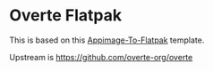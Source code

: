 # Overte Flatpak

This is based on this [Appimage-To-Flatpak](https://github.com/boredsquirrel/Appimage-To-Flatpak/tree/2c76c197e95000e2df28e5d5855e827c6f9ca921) template.

Upstream is https://github.com/overte-org/overte